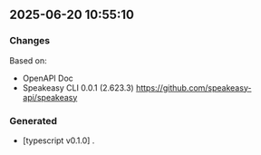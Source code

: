 

## 2025-06-20 10:55:10
### Changes
Based on:
- OpenAPI Doc  
- Speakeasy CLI 0.0.1 (2.623.3) https://github.com/speakeasy-api/speakeasy
### Generated
- [typescript v0.1.0] .